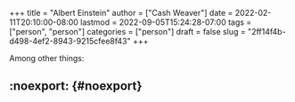 +++
title = "Albert Einstein"
author = ["Cash Weaver"]
date = 2022-02-11T20:10:00-08:00
lastmod = 2022-09-05T15:24:28-07:00
tags = ["person", "person"]
categories = ["person"]
draft = false
slug = "2ff14f4b-d498-4ef2-8943-9215cfee8f43"
+++

Among other things:


## :noexport: {#noexport}
